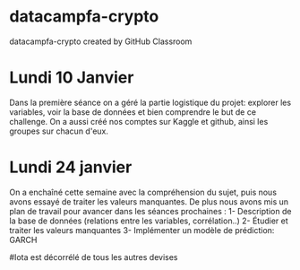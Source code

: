 # datacampfa-crypto
datacampfa-crypto created by GitHub Classroom

# Lundi 10 Janvier

Dans la première séance on a géré la partie logistique du projet: explorer les variables, voir la base de données et bien comprendre le but de ce challenge. 
On a aussi créé nos comptes sur Kaggle et github, ainsi les groupes sur chacun d'eux.

# Lundi 24 janvier
On a enchaîné cette semaine avec la compréhension du sujet, puis nous avons essayé de traiter les valeurs manquantes.
De plus nous avons mis un plan de travail pour avancer dans les séances prochaines :
1- Description de la base de données (relations entre les variables, corrélation..)
2- Étudier et traiter les valeurs manquantes
3- Implémenter un modèle de prédiction: GARCH

#Iota est décorrélé de tous les autres devises

